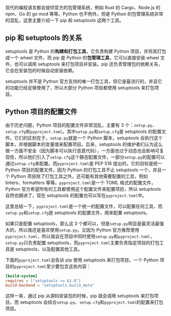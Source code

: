 现代的编程语言都会提供官方的包管理系统，例如 Rust 的 Cargo、Node.js 的 npm、Go 的 go mod 等等。Python 也不例外，但是 Python 的包管理系统非常的混乱，这里主要介绍一下 pip 和 setuptools 这两个工具。

## pip 和 setuptools 的关系

setuptools 是 Python 的**构建和打包工具**，它负责构建 Python 项目，并将其打包成一个 wheel 文件，而 pip 是 Python 的**包管理工具**，它可以直接安装 wheel 文件，也可以调用 setuptools 来打包项目并安装。pip 还负责管理包的依赖关系，它会在安装包的时候自动安装依赖。

setuptools 并不是 Python 官方支持的唯一打包工具，但它是最流行的，并且它的功能已经足够使用了，所以大部分 Python 项目都使用 setuptools 来打包项目。

## Python 项目的配置文件

由于历史问题，Python 项目的配置文件非常混乱，主要有 3 个：`setup.py`、`setup.cfg`和`pyproject.toml`。其中`setup.py`和`setup.cfg`是 setuptools 的配置文件。它们的区别在于，`setup.py`就是一个 Python 脚本，setuptools 会执行这个脚本，并根据脚本的变量值来配置项目。后来，setuptools 的维护者们认为这么做一方面不安全（因为脚本可以执行恶意代码），一方面也过于动态也会影响可复现性，所以他们引入了`setup.cfg`这个静态配置文件，一部分`setup.py`的配置可以通过`setup.cfg`来配置。而`pyproject.toml`是 PEP 518 提出的，它的目标是统一 Python 项目的配置文件，因为 Python 的打包工具不止 setuptools 一个，并且一个 Python 项目除了打包工具之外，还可能有其他需要配置的工具，例如 linters、formatters 等等。`pyproject.toml`是一个 TOML 格式的配置文件，Python 官方希望所有的工具都使用这个配置文件来配置项目，所以 setuptools 自然也跟进了，现在 setuptools 的配置也可以写在`pyproject.toml`中。

这里总结一下，`pyproject.toml`是一个统一的配置文件，可以配置任何工具，而`setup.py`和`setup.cfg`是 setuptools 的配置文件，用来配置 setuptools。

如果只是配置 setuptools，那么这 3 个都可以，但是`setup.py`明显是最灵活最强大的，所以我还是喜欢使用`setup.py`。又因为 Python 官方推荐使用`pyproject.toml`，所以我会在项目中同时使用`setup.py`和`pyproject.toml`，`setup.py`只负责配置 setuptools，而`pyproject.toml`主要负责指定项目的打包工具是 setuptools，以及配置其他工具。

下面的`pyproject.toml`会告诉 pip 使用 setuptools 来打包项目。一个 Python 项目的`pyproject.toml`至少要包含这些内容：

```toml
[build-system]
requires = ["setuptools >= 61.0"]
build-backend = "setuptools.build_meta"
```

这样一来，通过 pip 从源码安装包的时候，pip 就会调用 setuptools 来打包项目，而 setuptools 会综合`setup.py`、`setup.cfg`和`pyproject.toml`的配置来打包项目。
